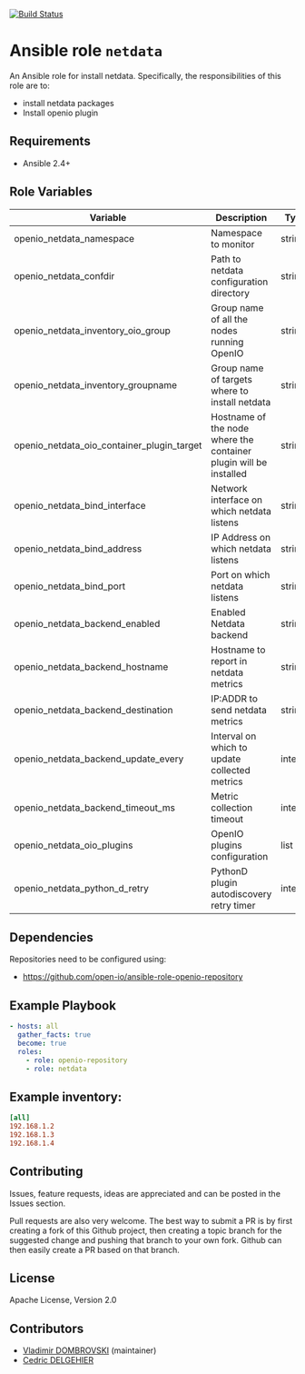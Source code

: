 [![Build Status](https://travis-ci.org/open-io/ansible-role-openio-netdata.svg?branch=master)](https://travis-ci.org/open-io/ansible-role-openio-netdata)
# Ansible role `netdata`

An Ansible role for install netdata. Specifically, the responsibilities of this role are to:

- install netdata packages
- Install openio plugin

## Requirements

- Ansible 2.4+

## Role Variables

| Variable                                   | Description                                                       | Type    |
| ------------------------------------------ | ----------------------------------------------------------------- | ------- |
| openio_netdata_namespace                   | Namespace to monitor                                              | string  |
| openio_netdata_confdir                     | Path to netdata configuration directory                           | string  |
| openio_netdata_inventory_oio_group         | Group name of all the nodes running OpenIO                        | string  |
| openio_netdata_inventory_groupname         | Group name of targets where to install netdata                    | string  |
| openio_netdata_oio_container_plugin_target | Hostname of the node where the container plugin will be installed | string  |
| openio_netdata_bind_interface              | Network interface on which netdata listens                        | string  |
| openio_netdata_bind_address                | IP Address on which netdata listens                               | string  |
| openio_netdata_bind_port                   | Port on which netdata listens                                     | string  |
| openio_netdata_backend_enabled             | Enabled Netdata backend                                           | string  |
| openio_netdata_backend_hostname            | Hostname to report in netdata metrics                             | string  |
| openio_netdata_backend_destination         | IP:ADDR to send netdata metrics                                   | string  |
| openio_netdata_backend_update_every        | Interval on which to update collected metrics                     | integer |
| openio_netdata_backend_timeout_ms          | Metric collection timeout                                         | integer |
| openio_netdata_oio_plugins                 | OpenIO plugins configuration                                      | list    |
| openio_netdata_python_d_retry              | PythonD plugin autodiscovery retry timer                          | integer |



## Dependencies

Repositories need to be configured using:
- https://github.com/open-io/ansible-role-openio-repository

## Example Playbook

```yaml
- hosts: all
  gather_facts: true
  become: true
  roles:
    - role: openio-repository
    - role: netdata
```

## Example inventory:
```ini
[all]
192.168.1.2
192.168.1.3
192.168.1.4
```

## Contributing

Issues, feature requests, ideas are appreciated and can be posted in the Issues section.

Pull requests are also very welcome.
The best way to submit a PR is by first creating a fork of this Github project, then creating a topic branch for the suggested change and pushing that branch to your own fork.
Github can then easily create a PR based on that branch.

## License

Apache License, Version 2.0

## Contributors
- [Vladimir DOMBROVSKI](https://github.com/vdombrovski) (maintainer)
- [Cedric DELGEHIER](https://github.com/cdelgehier)
